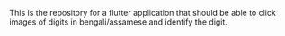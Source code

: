 This is the repository for a flutter application that should be able to click images of digits in bengali/assamese and identify the digit.
